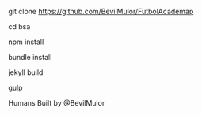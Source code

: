 git clone https://github.com/BevilMulor/FutbolAcademap

cd bsa

npm install

bundle install

jekyll build

gulp

Humans
Built by @BevilMulor